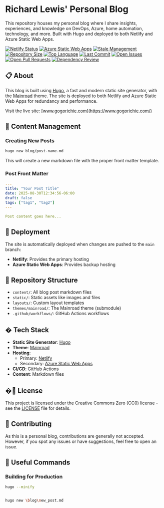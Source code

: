 # Richard Lewis' Personal Blog

This repository houses my personal blog where I share insights, experiences, and knowledge on DevOps, Azure, home automation, technology, and more. Built with Hugo and deployed to both Netlify and Azure Static Web Apps.

[![Netlify Status](https://api.netlify.com/api/v1/badges/39889879-51d5-498b-b921-9ad98fcb9734/deploy-status)](https://app.netlify.com/sites/gogorichie/deploys)
[![Azure Static Web Apps](https://github.com/gogorichie/gogorichieblog/actions/workflows/azure-static-web-apps-witty-sand-0f714bf10.yml/badge.svg)](https://github.com/gogorichie/gogorichieblog/actions/workflows/azure-static-web-apps-witty-sand-0f714bf10.yml)
[![Stale Management](https://github.com/gogorichie/gogorichieblog/actions/workflows/stale.yml/badge.svg)](https://github.com/gogorichie/gogorichieblog/actions/workflows/stale.yml)
[![Repository Size](https://img.shields.io/github/repo-size/gogorichie/gogorichieblog)](https://github.com/gogorichie/gogorichieblog)
[![Top Language](https://img.shields.io/github/languages/top/gogorichie/gogorichieblog)](https://github.com/gogorichie/gogorichieblog)
[![Last Commit](https://img.shields.io/github/last-commit/gogorichie/gogorichieblog)](https://github.com/gogorichie/gogorichieblog/commits)
[![Open Issues](https://img.shields.io/github/issues/gogorichie/gogorichieblog?color=important)](https://github.com/gogorichie/gogorichieblog/issues)
[![Open Pull Requests](https://img.shields.io/github/issues-pr/gogorichie/gogorichieblog?color=yellowgreen)](https://github.com/gogorichie/gogorichieblog/pulls)
[![Dependency Review](https://github.com/gogorichie/gogorichieblog/actions/workflows/dependency-review.yml/badge.svg)](https://github.com/gogorichie/gogorichieblog/actions/workflows/dependency-review.yml)

## 📋 About

This blog is built using [Hugo](https://gohugo.io/), a fast and modern static site generator, with the [Mainroad](https://github.com/vimux/mainroad) theme. The site is deployed to both Netlify and Azure Static Web Apps for redundancy and performance.

Visit the live site: [www.gogorichie.com](https://www.gogorichie.com/)


## 📝 Content Management

### Creating New Posts

```bash
hugo new blog/post-name.md
```

This will create a new markdown file with the proper front matter template.

### Post Front Matter

```yaml
---
title: "Your Post Title"
date: 2025-08-30T12:34:56-06:00
draft: false
tags: ["tag1", "tag2"]
---

Post content goes here...
```

## 🔄 Deployment

The site is automatically deployed when changes are pushed to the `main` branch:

- **Netlify**: Provides the primary hosting
- **Azure Static Web Apps**: Provides backup hosting

## 📁 Repository Structure

- `content/`: All blog post markdown files
- `static/`: Static assets like images and files
- `layouts/`: Custom layout templates
- `themes/mainroad/`: The Mainroad theme (submodule)
- `.github/workflows/`: GitHub Actions workflows

## �️ Tech Stack

- **Static Site Generator**: [Hugo](https://gohugo.io/)
- **Theme**: [Mainroad](https://github.com/vimux/mainroad)
- **Hosting**:
  - Primary: [Netlify](https://www.netlify.com/)
  - Secondary: [Azure Static Web Apps](https://azure.microsoft.com/en-us/services/app-service/static/)
- **CI/CD**: GitHub Actions
- **Content**: Markdown files

## �📜 License

This project is licensed under the Creative Commons Zero (CC0) license - see the [LICENSE](LICENSE) file for details.

## 🤝 Contributing

As this is a personal blog, contributions are generally not accepted. However, if you spot any issues or have suggestions, feel free to open an issue.

## 🔧 Useful Commands

### Building for Production

```bash
hugo --minify


hugo new \blog\new_post.md